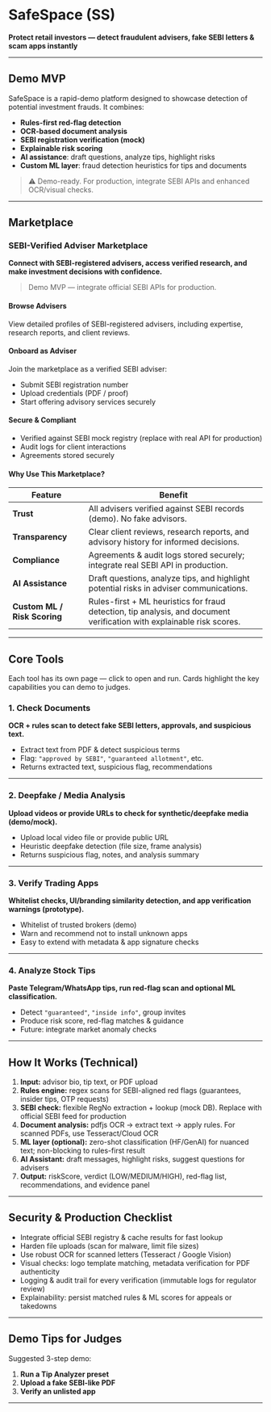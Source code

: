 # SafeSpace (SS)

**Protect retail investors — detect fraudulent advisers, fake SEBI letters & scam apps instantly**

---

## Demo MVP

SafeSpace is a rapid-demo platform designed to showcase detection of potential investment frauds. It combines:

- **Rules-first red-flag detection**
- **OCR-based document analysis**
- **SEBI registration verification (mock)**
- **Explainable risk scoring**
- **AI assistance**: draft questions, analyze tips, highlight risks
- **Custom ML layer**: fraud detection heuristics for tips and documents

> ⚠️ Demo-ready. For production, integrate SEBI APIs and enhanced OCR/visual checks.

---

## Marketplace

### SEBI-Verified Adviser Marketplace

**Connect with SEBI-registered advisers, access verified research, and make investment decisions with confidence.**

> Demo MVP — integrate official SEBI APIs for production.

#### Browse Advisers

View detailed profiles of SEBI-registered advisers, including expertise, research reports, and client reviews.


#### Onboard as Adviser

Join the marketplace as a verified SEBI adviser:

- Submit SEBI registration number  
- Upload credentials (PDF / proof)  
- Start offering advisory services securely


#### Secure & Compliant

- Verified against SEBI mock registry (replace with real API for production)  
- Audit logs for client interactions  
- Agreements stored securely  

#### Why Use This Marketplace?

| Feature               | Benefit |
|-----------------------|---------|
| **Trust**             | All advisers verified against SEBI records (demo). No fake advisors. |
| **Transparency**      | Clear client reviews, research reports, and advisory history for informed decisions. |
| **Compliance**        | Agreements & audit logs stored securely; integrate real SEBI API in production. |
| **AI Assistance**     | Draft questions, analyze tips, and highlight potential risks in adviser communications. |
| **Custom ML / Risk Scoring** | Rules-first + ML heuristics for fraud detection, tip analysis, and document verification with explainable risk scores. |

---

## Core Tools

Each tool has its own page — click to open and run. Cards highlight the key capabilities you can demo to judges.

### 1. Check Documents

**OCR + rules scan to detect fake SEBI letters, approvals, and suspicious text.**

- Extract text from PDF & detect suspicious terms  
- Flag: `"approved by SEBI"`, `"guaranteed allotment"`, etc.  
- Returns extracted text, suspicious flag, recommendations  


---

### 2. Deepfake / Media Analysis

**Upload videos or provide URLs to check for synthetic/deepfake media (demo/mock).**

- Upload local video file or provide public URL  
- Heuristic deepfake detection (file size, frame analysis)  
- Returns suspicious flag, notes, and analysis summary  

---

### 3. Verify Trading Apps

**Whitelist checks, UI/branding similarity detection, and app verification warnings (prototype).**

- Whitelist of trusted brokers (demo)  
- Warn and recommend not to install unknown apps  
- Easy to extend with metadata & app signature checks  


---

### 4. Analyze Stock Tips

**Paste Telegram/WhatsApp tips, run red-flag scan and optional ML classification.**

- Detect `"guaranteed"`, `"inside info"`, group invites  
- Produce risk score, red-flag matches & guidance  
- Future: integrate market anomaly checks  


---

## How It Works (Technical)

1. **Input:** advisor bio, tip text, or PDF upload  
2. **Rules engine:** regex scans for SEBI-aligned red flags (guarantees, insider tips, OTP requests)  
3. **SEBI check:** flexible RegNo extraction + lookup (mock DB). Replace with official SEBI feed for production  
4. **Document analysis:** pdfjs OCR → extract text → apply rules. For scanned PDFs, use Tesseract/Cloud OCR  
5. **ML layer (optional):** zero-shot classification (HF/GenAI) for nuanced text; non-blocking to rules-first result  
6. **AI Assistant:** draft messages, highlight risks, suggest questions for advisers  
7. **Output:** riskScore, verdict (LOW/MEDIUM/HIGH), red-flag list, recommendations, and evidence panel  

---

## Security & Production Checklist

- Integrate official SEBI registry & cache results for fast lookup  
- Harden file uploads (scan for malware, limit file sizes)  
- Use robust OCR for scanned letters (Tesseract / Google Vision)  
- Visual checks: logo template matching, metadata verification for PDF authenticity  
- Logging & audit trail for every verification (immutable logs for regulator review)  
- Explainability: persist matched rules & ML scores for appeals or takedowns  

---

## Demo Tips for Judges

Suggested 3-step demo:

1. **Run a Tip Analyzer preset**  
2. **Upload a fake SEBI-like PDF**  
3. **Verify an unlisted app**  

---
